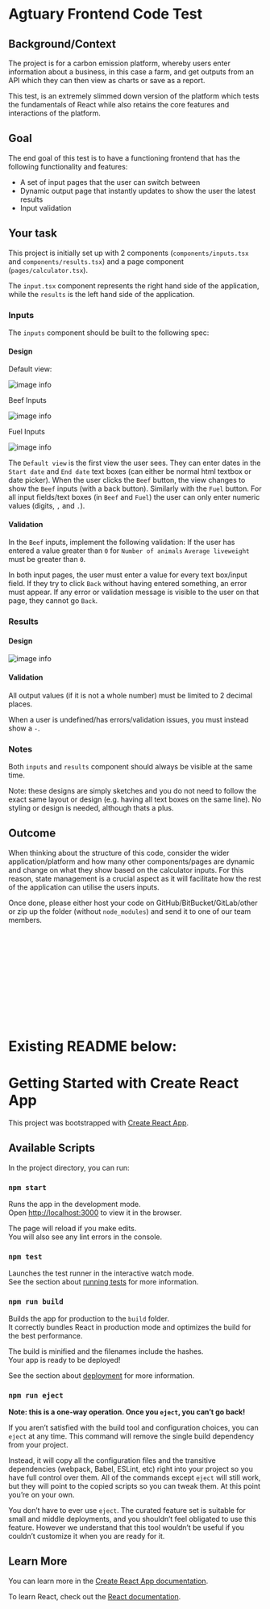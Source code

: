 # Agtuary Frontend Code Test

## Background/Context

The project is for a carbon emission platform, whereby users enter information about a business, in this case a farm, and get outputs from an API which they can then view as charts or save as a report.

This test, is an extremely slimmed down version of the platform which tests the fundamentals of React while also retains the core features and interactions of the platform.

## Goal

The end goal of this test is to have a functioning frontend that has the following functionality and features:

-   A set of input pages that the user can switch between
-   Dynamic output page that instantly updates to show the user the latest results
-   Input validation

## Your task

This project is initially set up with 2 components (`components/inputs.tsx` and `components/results.tsx`) and a page component (`pages/calculator.tsx`).

The `input.tsx` component represents the right hand side of the application, while the `results` is the left hand side of the application.

### Inputs

The `inputs` component should be built to the following spec:

#### Design

Default view:

![image info](./Frame_Inputs.png)

Beef Inputs

![image info](./Frame_BeefInputs.png)

Fuel Inputs

![image info](./Frame_FuelInputs.png)

The `Default view` is the first view the user sees. They can enter dates in the `Start date` and `End date` text boxes (can either be normal html textbox or date picker). When the user clicks the `Beef` button, the view changes to show the `Beef` inputs (with a back button). Similarly with the `Fuel` button. For all input fields/text boxes (in `Beef` and `Fuel`) the user can only enter numeric values (digits, `,` and `.`).

#### Validation

In the `Beef` inputs, implement the following validation: If the user has entered a value greater than `0` for `Number of animals` `Average liveweight` must be greater than `0`.

In both input pages, the user must enter a value for every text box/input field. If they try to click `Back` without having entered something, an error must appear. If any error or validation message is visible to the user on that page, they cannot go `Back`.

### Results

#### Design

![image info](./Frame_Results.png)

#### Validation

All output values (if it is not a whole number) must be limited to 2 decimal places.

When a user is undefined/has errors/validation issues, you must instead show a `-`.

### Notes

Both `inputs` and `results` component should always be visible at the same time.

Note: these designs are simply sketches and you do not need to follow the exact same layout or design (e.g. having all text boxes on the same line). No styling or design is needed, although thats a plus.

## Outcome

When thinking about the structure of this code, consider the wider application/platform and how many other components/pages are dynamic and change on what they show based on the calculator inputs. For this reason, state management is a crucial aspect as it will facilitate how the rest of the application can utilise the users inputs.

Once done, please either host your code on GitHub/BitBucket/GitLab/other or zip up the folder (without `node_modules`) and send it to one of our team members.

&nbsp;

&nbsp;

&nbsp;

&nbsp;

&nbsp;

&nbsp;

# Existing README below:

# Getting Started with Create React App

This project was bootstrapped with [Create React App](https://github.com/facebook/create-react-app).

## Available Scripts

In the project directory, you can run:

### `npm start`

Runs the app in the development mode.\
Open [http://localhost:3000](http://localhost:3000) to view it in the browser.

The page will reload if you make edits.\
You will also see any lint errors in the console.

### `npm test`

Launches the test runner in the interactive watch mode.\
See the section about [running tests](https://facebook.github.io/create-react-app/docs/running-tests) for more information.

### `npm run build`

Builds the app for production to the `build` folder.\
It correctly bundles React in production mode and optimizes the build for the best performance.

The build is minified and the filenames include the hashes.\
Your app is ready to be deployed!

See the section about [deployment](https://facebook.github.io/create-react-app/docs/deployment) for more information.

### `npm run eject`

**Note: this is a one-way operation. Once you `eject`, you can’t go back!**

If you aren’t satisfied with the build tool and configuration choices, you can `eject` at any time. This command will remove the single build dependency from your project.

Instead, it will copy all the configuration files and the transitive dependencies (webpack, Babel, ESLint, etc) right into your project so you have full control over them. All of the commands except `eject` will still work, but they will point to the copied scripts so you can tweak them. At this point you’re on your own.

You don’t have to ever use `eject`. The curated feature set is suitable for small and middle deployments, and you shouldn’t feel obligated to use this feature. However we understand that this tool wouldn’t be useful if you couldn’t customize it when you are ready for it.

## Learn More

You can learn more in the [Create React App documentation](https://facebook.github.io/create-react-app/docs/getting-started).

To learn React, check out the [React documentation](https://reactjs.org/).

